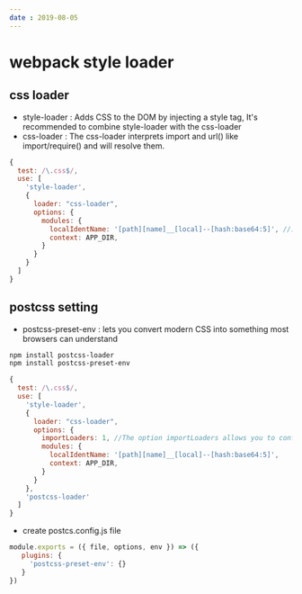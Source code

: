 ```yaml
---
date : 2019-08-05
---
```


# webpack style loader

## css loader

- style-loader : Adds CSS to the DOM by injecting a style tag, It's recommended to combine style-loader with the css-loader
- css-loader : The css-loader interprets import and url() like import/require() and will resolve them.

```js
{
  test: /\.css$/,
  use: [
    'style-loader',
    {
      loader: "css-loader",
      options: {
        modules: {
          localIdentName: '[path][name]__[local]--[hash:base64:5]', //모듈화 했을때 네이밍
          context: APP_DIR,
        }
      }
    }
  ]
}
```

## postcss setting
- postcss-preset-env : lets you convert modern CSS into something most browsers can understand

```bash
npm install postcss-loader
npm install postcss-preset-env
```

```js
{
  test: /\.css$/,
  use: [
    'style-loader',
    {
      loader: "css-loader",
      options: {
        importLoaders: 1, //The option importLoaders allows you to configure how many loaders before css-loader should be applied to @imported resources.
        modules: {
          localIdentName: '[path][name]__[local]--[hash:base64:5]',
          context: APP_DIR,
        }
      }
    },
    'postcss-loader'
  ]
}
```

- create postcs.config.js file

```js
module.exports = ({ file, options, env }) => ({
   plugins: {
     'postcss-preset-env': {}
   }
})
```
